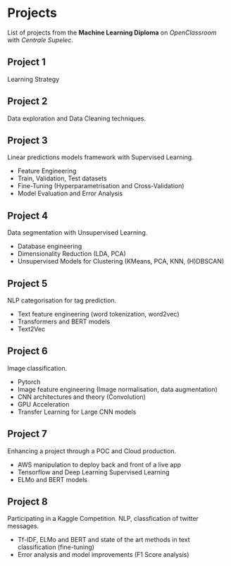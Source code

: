 # Projects

List of projects from the **Machine Learning Diploma** on _OpenClassroom_ with _Centrale Supelec_.

## Project 1

Learning Strategy

## Project 2

Data exploration and Data Cleaning techniques.

## Project 3

Linear predictions models framework with Supervised Learning.
- Feature Engineering
- Train, Validation, Test datasets
- Fine-Tuning (Hyperparametrisation and Cross-Validation)
- Model Evaluation and Error Analysis

## Project 4

Data segmentation with Unsupervised Learning.
- Database engineering
- Dimensionality Reduction (LDA, PCA)
- Unsupervised Models for Clustering (KMeans, PCA, KNN, (H)DBSCAN) 

## Project 5

NLP categorisation for tag prediction.
- Text feature engineering (word tokenization, word2vec) 
- Transformers and BERT models
- Text2Vec

## Project 6

Image classification. 
- Pytorch
- Image feature engineering (Image normalisation, data augmentation)
- CNN architectures and theory (Convolution)
- GPU Acceleration
- Transfer Learning for Large CNN models

## Project 7

Enhancing a project through a POC and Cloud production.
- AWS manipulation to deploy back and front of a live app
- Tensorflow and Deep Learning Supervised Learning
- ELMo and BERT models

## Project 8

Participating in a Kaggle Competition.
NLP, classfication of twitter messages.
- Tf-IDF, ELMo and BERT and state of the art methods in text classification (fine-tuning)
- Error analysis and model improvements (F1 Score analysis) 
